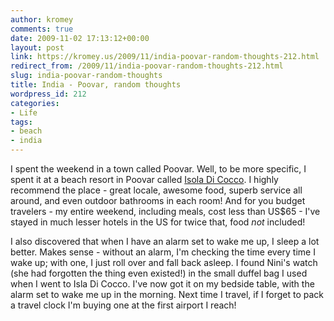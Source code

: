 ```yaml
---
author: kromey
comments: true
date: 2009-11-02 17:13:12+00:00
layout: post
link: https://kromey.us/2009/11/india-poovar-random-thoughts-212.html
redirect_from: /2009/11/india-poovar-random-thoughts-212.html
slug: india-poovar-random-thoughts
title: India - Poovar, random thoughts
wordpress_id: 212
categories:
- Life
tags:
- beach
- india
---
```


I spent the weekend in a town called Poovar. Well, to be more specific, I spent it at a beach resort in Poovar called [Isola Di Cocco](http://www.isoladicocco.com/). I highly recommend the place - great locale, awesome food, superb service all around, and even outdoor bathrooms in each room! And for you budget travelers - my entire weekend, including meals, cost less than US$65 - I've stayed in much lesser hotels in the US for twice that, food _not_ included!

I also discovered that when I have an alarm set to wake me up, I sleep a lot better. Makes sense - without an alarm, I'm checking the time every time I wake up; with one, I just roll over and fall back asleep. I found Nini's watch (she had forgotten the thing even existed!) in the small duffel bag I used when I went to Isla Di Cocco. I've now got it on my bedside table, with the alarm set to wake me up in the morning. Next time I travel, if I forget to pack a travel clock I'm buying one at the first airport I reach!
